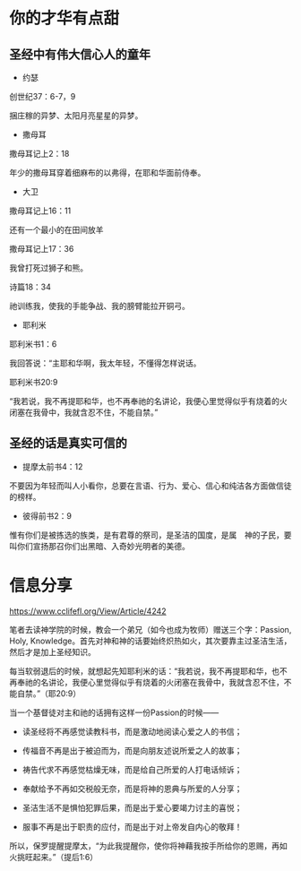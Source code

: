 # 你的才华有点甜

## 圣经中有伟大信心人的童年

- 约瑟

创世纪37：6-7，9

捆庄稼的异梦、太阳月亮星星的异梦。

- 撒母耳

撒母耳记上2：18

年少的撒母耳穿着细麻布的以弗得，在耶和华面前侍奉。

- 大卫

撒母耳记上16：11

还有一个最小的在田间放羊

撒母耳记上17：36

我曾打死过狮子和熊。

诗篇18：34

祂训练我，使我的手能争战、我的膀臂能拉开铜弓。

- 耶利米

耶利米书1：6

我回答说：“主耶和华啊，我太年轻，不懂得怎样说话。

耶利米书20:9

“我若说，我不再提耶和华，也不再奉祂的名讲论，我便心里觉得似乎有烧着的火闭塞在我骨中，我就含忍不住，不能自禁。”

## 圣经的话是真实可信的

- 提摩太前书4：12

不要因为年轻而叫人小看你，总要在言语、行为、爱心、信心和纯洁各方面做信徒的榜样。

- 彼得前书2：9

惟有你们是被拣选的族类，是有君尊的祭司，是圣洁的国度，是属　神的子民，要叫你们宣扬那召你们出黑暗、入奇妙光明者的美德。

# 信息分享

https://www.cclifefl.org/View/Article/4242

笔者去读神学院的时候，教会一个弟兄（如今也成为牧师）赠送三个字：Passion, Holy, Knowledge。首先对神和神的话要始终炽热如火，其次要靠主过圣洁生活，然后才是加上圣经知识。

 

每当软弱退后的时候，就想起先知耶利米的话：“我若说，我不再提耶和华，也不再奉祂的名讲论，我便心里觉得似乎有烧着的火闭塞在我骨中，我就含忍不住，不能自禁。”（耶20:9）

 

当一个基督徒对主和祂的话拥有这样一份Passion的时候——

 

- 读圣经将不再感觉读教科书，而是激动地阅读心爱之人的书信；

 

- 传福音不再是出于被迫而为，而是向朋友述说所爱之人的故事；

 

- 祷告代求不再感觉枯燥无味，而是给自己所爱的人打电话倾诉；

 

- 奉献给予不再如交税般无奈，而是将神的恩典与所爱的人分享；

 

- 圣洁生活不是惧怕犯罪后果，而是出于爱心要竭力讨主的喜悦；

 

- 服事不再是出于职责的应付，而是出于对上帝发自内心的敬拜！

 

所以，保罗提醒提摩太，“为此我提醒你，使你将神藉我按手所给你的恩赐，再如火挑旺起来。”（提后1:6）
